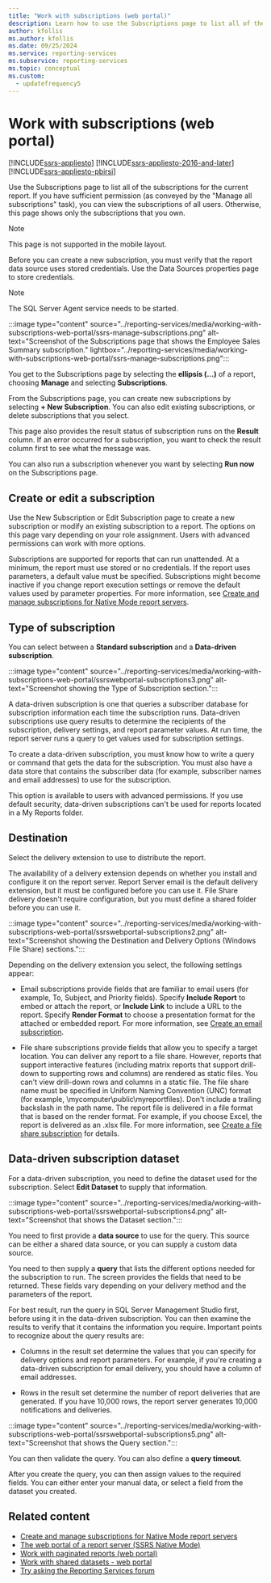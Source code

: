 ```yaml
---
title: "Work with subscriptions (web portal)"
description: Learn how to use the Subscriptions page to list all of the subscriptions for the current report in Reporting Services.
author: kfollis
ms.author: kfollis
ms.date: 09/25/2024
ms.service: reporting-services
ms.subservice: reporting-services
ms.topic: conceptual
ms.custom:
  - updatefrequency5
---
```


# Work with subscriptions (web portal)

[!INCLUDE[ssrs-appliesto](../includes/ssrs-appliesto.md)] [!INCLUDE[ssrs-appliesto-2016-and-later](../includes/ssrs-appliesto-2016-and-later.md)] [!INCLUDE[ssrs-appliesto-pbirsi](../includes/ssrs-appliesto-pbirs.md)]

Use the Subscriptions page to list all of the subscriptions for the current report. If you have sufficient permission (as conveyed by the "Manage all subscriptions" task), you can view the subscriptions of all users. Otherwise, this page shows only the subscriptions that you own.  

> [!NOTE]
> This page is not supported in the mobile layout.
  
Before you can create a new subscription, you must verify that the report data source uses stored credentials. Use the Data Sources properties page to store credentials.  
  
> [!NOTE]
> The SQL Server Agent service needs to be started.

:::image type="content" source="../reporting-services/media/working-with-subscriptions-web-portal/ssrs-manage-subscriptions.png" alt-text="Screenshot of the Subscriptions page that shows the Employee Sales Summary subscription." lightbox="../reporting-services/media/working-with-subscriptions-web-portal/ssrs-manage-subscriptions.png":::

You get to the Subscriptions page by selecting the **ellipsis (...)** of a report, choosing **Manage** and selecting **Subscriptions**.  
  
From the Subscriptions page, you can create new subscriptions by selecting **+ New Subscription**. You can also edit existing subscriptions, or delete subscriptions that you select.  
  
This page also provides the result status of subscription runs on the **Result** column. If an error occurred for a subscription, you want to check the result column first to see what the message was. 

You can also run a subscription whenever you want by selecting **Run now** on the Subscriptions page.
  
## Create or edit a subscription  
Use the New Subscription or Edit Subscription page to create a new subscription or modify an existing subscription to a report. The options on this page vary depending on your role assignment. Users with advanced permissions can work with more options.  
  
Subscriptions are supported for reports that can run unattended. At a minimum, the report must use stored or no credentials. If the report uses parameters, a default value must be specified. Subscriptions might become inactive if you change report execution settings or remove the default values used by parameter properties. For more information, see [Create and manage subscriptions for Native Mode report servers](subscriptions/create-and-manage-subscriptions-for-native-mode-report-servers.md).
  
## Type of subscription  
You can select between a **Standard subscription** and a **Data-driven subscription**.  
  
:::image type="content" source="../reporting-services/media/working-with-subscriptions-web-portal/ssrswebportal-subscriptions3.png" alt-text="Screenshot showing the Type of Subscription section.":::

A data-driven subscription is one that queries a subscriber database for subscription information each time the subscription runs. Data-driven subscriptions use query results to determine the recipients of the subscription, delivery settings, and report parameter values. At run time, the report server runs a query to get values used for subscription settings.   
  
To create a data-driven subscription, you must know how to write a query or command that gets the data for the subscription. You must also have a data store that contains the subscriber data (for example, subscriber names and email addresses) to use for the subscription.  
  
This option is available to users with advanced permissions. If you use default security, data-driven subscriptions can't be used for reports located in a My Reports folder.  
  
## Destination  
Select the delivery extension to use to distribute the report.   
  
The availability of a delivery extension depends on whether you install and configure it on the report server. Report Server email is the default delivery extension, but it must be configured before you can use it. File Share delivery doesn't require configuration, but you must define a shared folder before you can use it.  

:::image type="content" source="../reporting-services/media/working-with-subscriptions-web-portal/ssrswebportal-subscriptions2.png" alt-text="Screenshot showing the Destination and Delivery Options (Windows File Share) sections.":::
  
Depending on the delivery extension you select, the following settings appear:  
  
-   Email subscriptions provide fields that are familiar to email users (for example, To, Subject, and Priority fields). Specify **Include Report** to embed or attach the report, or **Include Link** to include a URL to the report. Specify **Render Format** to choose a presentation format for the attached or embedded report. For more information, see [Create an email subscription](subscriptions/create-and-manage-subscriptions-for-native-mode-report-servers.md#bkmk_create_email_subscription). 
  
-   File share subscriptions provide fields that allow you to specify a target location. You can deliver any report to a file share. However, reports that support interactive features (including matrix reports that support drill-down to supporting rows and columns) are rendered as static files. You can't view drill-down rows and columns in a static file. The file share name must be specified in Uniform Naming Convention (UNC) format (for example, \mycomputer\public\myreportfiles). Don't include a trailing backslash in the path name. The report file is delivered in a file format that is based on the render format. For example, if you choose Excel, the report is delivered as an .xlsx file. For more information, see [Create a file share subscription](subscriptions/create-and-manage-subscriptions-for-native-mode-report-servers.md#bkmk_create_fileshare_subscription) for details.
  
## Data-driven subscription dataset  
For a data-driven subscription, you need to define the dataset used for the subscription. Select **Edit Dataset** to supply that information.  

:::image type="content" source="../reporting-services/media/working-with-subscriptions-web-portal/ssrswebportal-subscriptions4.png" alt-text="Screenshot that shows the Dataset section.":::
  
You need to first provide a **data source** to use for the query. This source can be either a shared data source, or you can supply a custom data source.  
  
You need to then supply a **query** that lists the different options needed for the subscription to run. The screen provides the fields that need to be returned. These fields vary depending on your delivery method and the parameters of the report.  
  
For best result, run the query in SQL Server Management Studio first, before using it in the data-driven subscription. You can then examine the results to verify that it contains the information you require. Important points to recognize about the query results are:  
  
-   Columns in the result set determine the values that you can specify for delivery options and report parameters. For example, if you're creating a data-driven subscription for email delivery, you should have a column of email addresses.  
  
-   Rows in the result set determine the number of report deliveries that are generated. If you have 10,000 rows, the report server generates 10,000 notifications and deliveries.  

:::image type="content" source="../reporting-services/media/working-with-subscriptions-web-portal/ssrswebportal-subscriptions5.png" alt-text="Screenshot that shows the Query section.":::
  
You can then validate the query. You can also define a **query timeout**.  
  
After you create the query, you can then assign values to the required fields. You can either enter your manual data, or select a field from the dataset you created. 

## Related content

- [Create and manage subscriptions for Native Mode report servers](subscriptions/create-and-manage-subscriptions-for-native-mode-report-servers.md)
- [The web portal of a report server (SSRS Native Mode)](../reporting-services/web-portal-ssrs-native-mode.md)
- [Work with paginated reports (web portal)](working-with-paginated-reports-web-portal.md)
- [Work with shared datasets - web portal](../reporting-services/work-with-shared-datasets-web-portal.md)
- [Try asking the Reporting Services forum](/answers/search.html?c=&f=&includeChildren=&q=ssrs+OR+reporting+services&redirect=search%2fsearch&sort=relevance&type=question+OR+idea+OR+kbentry+OR+answer+OR+topic+OR+user)
